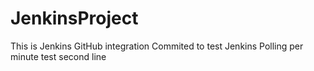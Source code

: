 # JenkinsProject
This is Jenkins  GitHub integration
Commited to test Jenkins Polling per minute test
second line
